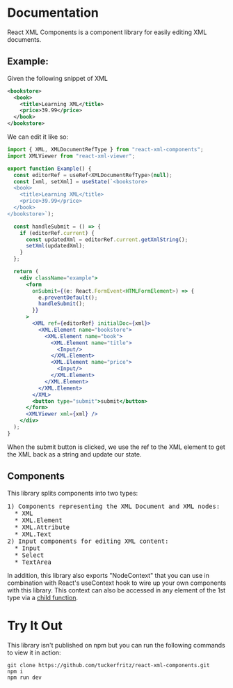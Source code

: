 # Documentation

React XML Components is a component library for easily editing XML documents.

## Example:

Given the following snippet of XML

```xml
<bookstore>
  <book>
    <title>Learning XML</title>
    <price>39.99</price>
  </book>
</bookstore>
```

We can edit it like so:

```jsx
import { XML, XMLDocumentRefType } from "react-xml-components";
import XMLViewer from "react-xml-viewer";

export function Example() {
  const editorRef = useRef<XMLDocumentRefType>(null);
  const [xml, setXml] = useState(`<bookstore>
  <book>
    <title>Learning XML</title>
    <price>39.99</price>
  </book>
</bookstore>`);

  const handleSubmit = () => {
    if (editorRef.current) {
      const updatedXml = editorRef.current.getXmlString();
      setXml(updatedXml);
    }
  };

  return (
    <div className="example">
      <form
        onSubmit={(e: React.FormEvent<HTMLFormElement>) => {
          e.preventDefault();
          handleSubmit();
        }}
      >
        <XML ref={editorRef} initialDoc={xml}>
          <XML.Element name="bookstore">
            <XML.Element name="book">
              <XML.Element name="title">
                <Input/>
              </XML.Element>
              <XML.Element name="price">
                <Input/>
              </XML.Element>
            </XML.Element>
          </XML.Element>
        </XML>
        <button type="submit">submit</button>
      </form>
      <XMLViewer xml={xml} />
    </div>
  );
}
```

When the submit button is clicked, we use the ref to the XML element to get the XML back as a string and update our state.

## Components

This library splits components into two types:

<pre>
1) Components representing the XML Document and XML nodes:
  * XML
  * XML.Element
  * XML.Attribute
  * XML.Text
2) Input components for editing XML content:
  * Input
  * Select
  * TextArea
</pre>

In addition, this library also exports "NodeContext" that you can use in combination with React's useContext hook to wire up your own components with this library. This context can also be accessed in any element of the 1st type via a [child function](https://www.codedaily.io/tutorials/Using-Functions-as-Children-and-Render-Props-in-React-Components).

# Try It Out

This library isn't published on npm but you can run the following commands to view it in action:

```
git clone https://github.com/tuckerfritz/react-xml-components.git
npm i
npm run dev
```
